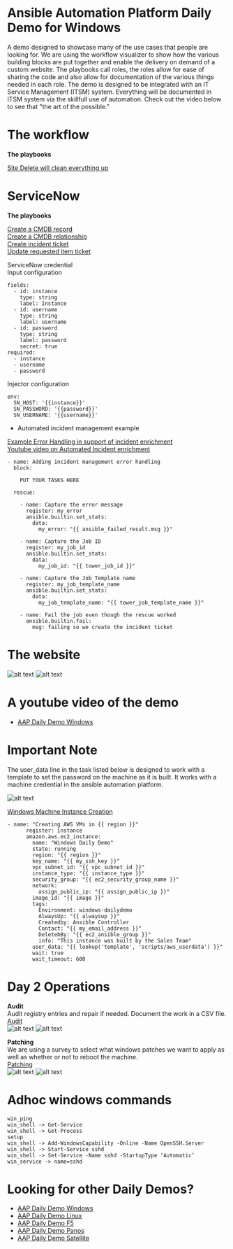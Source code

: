 Ansible Automation Platform Daily Demo for Windows
=========
A demo designed to showcase many of the use cases that people are looking for.  We are using the workflow visualizer to show how the various building blocks are put together and enable the delivery on demand of a custom website.  The playbooks call roles, the roles allow for ease of sharing the code and also allow for documentation of the various things needed in each role. The demo is designed to be integrated with an IT Service Management (ITSM) system.  Everything will be documented in ITSM system via the skillfull use of automation.  Check out the video below to see that "the art of the possible."

# The workflow



**The playbooks**

[Site Delete will clean everything up](https://github.com/ericcames/aap.dailydemo.windows/blob/main/playbooks/site_delete.yml "site_delete.yml")<br>

ServiceNow
========

**The playbooks**

[Create a CMDB record](https://github.com/ericcames/aap.dailydemo.windows/blob/main/playbooks/servicenow/create_ci.yml "create_ci.yml") <br>
[Create a CMDB relationship](https://github.com/ericcames/aap.dailydemo.windows/blob/main/playbooks/servicenow/create_cmdb_relationship.yml "create_cmdb_relationship.yml") <br>
[Create incident ticket](https://github.com/ericcames/aap.dailydemo.windows/blob/main/playbooks/servicenow/incident_create.yml "incident_create.yml") <br>
[Update requested item ticket](https://github.com/ericcames/aap.dailydemo.windows/blob/main/playbooks/servicenow/update_sn_req_itm.yml "update_sn_req_itm.yml") <br>

ServiceNow credential<br>
Input configuration
```
fields:
  - id: instance
    type: string
    label: Instance
  - id: username
    type: string
    label: username
  - id: password
    type: string
    label: password
    secret: true
required:
  - instance
  - username
  - password
```
Injector configuration
```
env:
  SN_HOST: '{{instance}}'
  SN_PASSWORD: '{{password}}'
  SN_USERNAME: '{{username}}'
```

- Automated incident management example

[Example Error Handling in support of incident enrichment](https://github.com/ericcames/aap.dailydemo.windows/blob/main/roles/instance_create_aws/tasks/main.yml "Example Error Handling") <br>
[Youtube video on Automated Incident enrichment](https://youtu.be/ieO-cbzNqjU?si=z28o3rpAgLTDqdnB "Youtube video on Automated Incident enrichment") <br>

```
- name: Adding incident management error handling
  block:

    PUT YOUR TASKS HERE

  rescue:

    - name: Capture the error message
      register: my_error
      ansible.builtin.set_stats:
        data:
          my_error: "{{ ansible_failed_result.msg }}"

    - name: Capture the Job ID
      register: my_job_id
      ansible.builtin.set_stats:
        data:
          my_job_id: "{{ tower_job_id }}"

    - name: Capture the Job Template name
      register: my_job_template_name
      ansible.builtin.set_stats:
        data:
          my_job_template_name: "{{ tower_job_template_name }}"

    - name: Fail the job even though the rescue worked
      ansible.builtin.fail:
        msg: failing so we create the incident ticket
```
# The website

![alt text](https://github.com/ericcames/aap.dailydemo.windows/blob/main/images/windowsweb1.png "Webtop")
![alt text](https://github.com/ericcames/aap.dailydemo.windows/blob/main/images/windowsweb2.png "Webbottom")

# A youtube video of the demo

- [AAP Daily Demo Windows](https://youtu.be/RNwel6BeCVI?si=ruIwcDFp6dyyAkjO "AAP Daily Demo Windows")


# Important Note
The user_data line in the task listed below is designed to work with a template to set the password on the machine as it is built.  It works with a machine credential in the ansible automation platform.

![alt text](https://github.com/ericcames/aap.dailydemo.windows/blob/main/images/windowsmachinecred.png "Windows Machine Credential")

[Windows Machine Instance Creation](https://github.com/ericcames/aap.dailydemo.windows/blob/main/roles/instance_create_aws/tasks/main.yml "Windows Machine Instance Creation")<br>
```
- name: "Creating AWS VMs in {{ region }}"
      register: instance
      amazon.aws.ec2_instance:
        name: "Windows Daily Demo"
        state: running
        region: "{{ region }}"
        key_name: "{{ my_ssh_key }}"
        vpc_subnet_id: "{{ vpc_subnet_id }}"
        instance_type: "{{ instance_type }}"
        security_group: "{{ ec2_security_group_name }}"
        network:
          assign_public_ip: "{{ assign_public_ip }}"
        image_id: "{{ image }}"
        tags:
          Environment: windows-dailydemo
          AlwaysUp: "{{ alwaysup }}"
          Createdby: Ansible Controller
          Contact: "{{ my_email_address }}"
          DeletebBy: "{{ ec2_ansible_group }}"
          info: "This instance was built by the Sales Team"
        user_data: "{{ lookup('template', 'scripts/aws_userdata') }}"
        wait: true
        wait_timeout: 600
```
# Day 2 Operations
**Audit**<br>
Audit registry entries and repair if needed.  Document the work in a CSV file.<br>
[Audit](https://github.com/ericcames/aap.dailydemo.windows/blob/main/playbooks/auditme.yml "auditme.yml") <br>
![alt text](https://github.com/ericcames/aap.dailydemo.windows/blob/main/images/winaudit1.png "Fixed")
![alt text](https://github.com/ericcames/aap.dailydemo.windows/blob/main/images/winaudit2.png "Good")

**Patching**<br>
We are using a survey to select what windows patches we want to apply as well as whether or not to reboot the machine.<br>
[Patching](https://github.com/ericcames/aap.dailydemo.windows/blob/main/playbooks/windows_patching_07.yml "windows_patching_07.yml") <br>
![alt text](https://github.com/ericcames/aap.dailydemo.windows/blob/main/images/winpatch1.png "surveytop")
![alt text](https://github.com/ericcames/aap.dailydemo.windows/blob/main/images/winpatch2.png "surveybottom")

# Adhoc windows commands
```
win_ping
win_shell -> Get-Service
win_shell -> Get-Process
setup
win_shell -> Add-WindowsCapability -Online -Name OpenSSH.Server
win_shell -> Start-Service sshd
win_shell -> Set-Service -Name sshd -StartupType ‘Automatic’
win_service -> name=sshd
```
Looking for other Daily Demos?
=========

- [AAP Daily Demo Windows](https://github.com/ericcames/aap.dailydemo.windows "AAP Daily Demo Windows")
- [AAP Daily Demo Linux](https://github.com/ericcames/aap.dailydemo.linux "AAP Daily Demo Linux")
- [AAP Daily Demo F5](https://github.com/ericcames/aap.dailydemo.F5 "AAP Daily Demo F5")
- [AAP Daily Demo Panos](https://github.com/ericcames/aap.dailydemo.Panos "AAP Daily Demo Panos")
- [AAP Daily Demo Satellite](https://github.com/ericcames/aap.dailydemo.satellite "AAP Daily Demo Satellite")